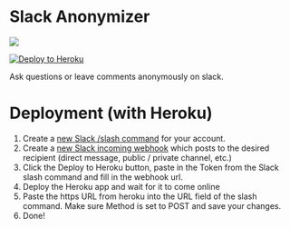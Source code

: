 # Slack Anonymizer

![](https://thumbs.gfycat.com/VigorousHastyChimpanzee-size_restricted.gif)

[![Deploy to Heroku](https://www.herokucdn.com/deploy/button.svg)](https://heroku.com/deploy)

Ask questions or leave comments anonymously on slack.

# Deployment (with Heroku)

1. Create a [new Slack /slash command](https://my.slack.com/services/new/slash-commands)
   for your account.
2. Create a [new Slack incoming webhook](https://my.slack.com/services/new/incoming-webhook/)
   which posts to the desired recipient (direct message, public / private channel, etc.)
3. Click the Deploy to Heroku button, paste in the Token from the Slack slash command and
   fill in the webhook url.
4. Deploy the Heroku app and wait for it to come online
5. Paste the https URL from heroku into the URL field of the slash command. Make sure
   Method is set to POST and save your changes.
6. Done!
